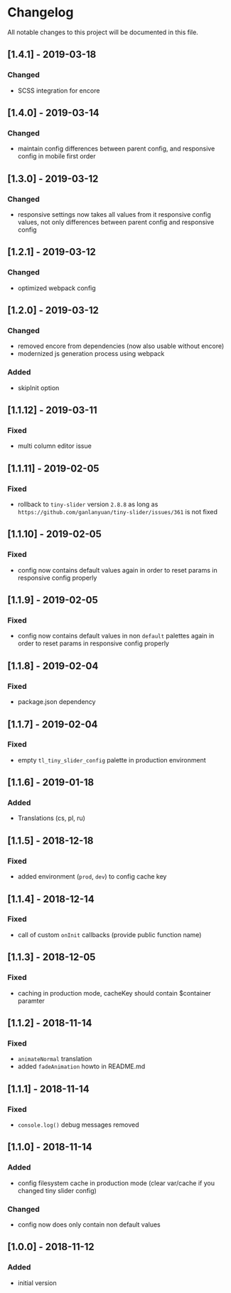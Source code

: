 # Changelog
All notable changes to this project will be documented in this file.

## [1.4.1] - 2019-03-18

### Changed
- SCSS integration for encore

## [1.4.0] - 2019-03-14

### Changed
- maintain config differences between parent config, and responsive config in mobile first order

## [1.3.0] - 2019-03-12

### Changed
- responsive settings now takes all values from it responsive config values, not only differences between parent config and responsive config

## [1.2.1] - 2019-03-12

### Changed
- optimized webpack config

## [1.2.0] - 2019-03-12

### Changed
- removed encore from dependencies (now also usable without encore)
- modernized js generation process using webpack

### Added
- skipInit option

## [1.1.12] - 2019-03-11

### Fixed
- multi column editor issue

## [1.1.11] - 2019-02-05

### Fixed
- rollback to `tiny-slider` version `2.8.8` as long as `https://github.com/ganlanyuan/tiny-slider/issues/361` is not fixed

## [1.1.10] - 2019-02-05

### Fixed
- config now contains default values again in order to reset params in responsive config properly

## [1.1.9] - 2019-02-05

### Fixed
- config now contains default values in non `default` palettes again in order to reset params in responsive config properly

## [1.1.8] - 2019-02-04

### Fixed
- package.json dependency

## [1.1.7] - 2019-02-04

### Fixed
- empty `tl_tiny_slider_config` palette in production environment

## [1.1.6] - 2019-01-18

### Added
- Translations (cs, pl, ru)

## [1.1.5] - 2018-12-18

### Fixed
- added environment (`prod`, `dev`) to config cache key

## [1.1.4] - 2018-12-14

### Fixed
- call of custom `onInit` callbacks (provide public function name)

## [1.1.3] - 2018-12-05

### Fixed
- caching in production mode, cacheKey should contain $container paramter

## [1.1.2] - 2018-11-14

### Fixed
- `animateNormal` translation
- added `fadeAnimation` howto in README.md

## [1.1.1] - 2018-11-14

### Fixed
- `console.log()` debug messages removed

## [1.1.0] - 2018-11-14

### Added
- config filesystem cache in production mode (clear var/cache if you changed tiny slider config)

### Changed
- config now does only contain non default values

## [1.0.0] - 2018-11-12

### Added
- initial version
